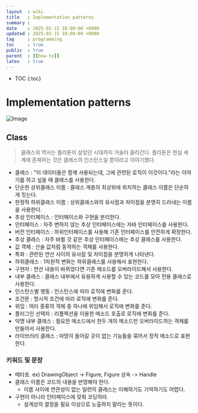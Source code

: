```yaml
---
layout  : wiki
title   : Implementation patterns
summary :
date    : 2025-03-15 18:00:00 +0900
updated : 2025-03-15 18:00:00 +0900
tag     : programming
toc     : true
public  : true
parent  : [[how-to]]
latex   : true
---
```

* TOC
{:toc}

# Implementation patterns
<img alt="Image" src="https://github.com/user-attachments/assets/b78cabc4-5b39-4cc0-a933-b418fbdb4b21" />

## Class
> 클래스의 역사는 플라톤이 살았던 시대까지 거슬러 올라간다. 플라톤은 현실 세계에 존재하는 것은 클래스의 인스턴스일 뿐이라고 이야기했다.

- 클래스 : "이 데이터들은 함께 사용되는데, 그에 관련된 로직이 이것이다."라는 이야기를 하고 싶을 때 클래스를 사용한다.
- 단순한 상위클래스 이름 : 클래스 계층의 최상위에 위치하는 클래스 이름은 단순하게 짓는다.
- 한정적 하위클래스 이름 : 상위클래스와의 유사점과 차이점을 분명히 드러내는 이름을 사용한다.
- 추상 인터페이스 : 인터페이스와 구현을 분리한다.
- 인터페이스 : 자주 변하지 않는 추상 인터페이스에는 자바 인터페이스를 사용한다.
- 버전 인터페이스 : 하위인터페이스를 사용해 기존 인터페이스를 안전하게 확장한다.
- 추상 클래스 : 자주 바뀔 것 같은 추상 인터페이스에는 추상 클래스를 사용한다.
- 값 객체 : 산술 값처럼 동작하는 객체를 사용한다.
- 특화 : 관련된 연산 사이의 유사점 및 차이점을 분명하게 나타낸다.
- 하위클래스 : 1차원적 변화는 하위클래스를 사용해서 표현한다.
- 구현자 : 연산 내용이 바뀌었다면 기존 메소드를 오버라이드해서 사용한다.
- 내부 클래스 : 클래스 내부에서 유용하게 사용할 수 있는 코드를 모아 전용 클래스로 사용한다.
- 인스턴스별 행동 : 인스턴스에 따라 로직에 변화를 준다.
- 조건문 : 명시적 조건에 따라 로직에 변화를 준다.
- 위임 : 여러 종류의 객체 중 하나에 위임해서 로직에 변화를 준다.
- 플러그인 선택자 : 리플렉션을 이용한 메소드 호출로 로직에 변화를 준다.
- 익명 내부 클래스 : 필요한 메소드에서 한두 개의 메소드만 오버라이드하는 객체를 만들어서 사용한다.
- 라이브러리 클래스 : 마땅히 들어갈 곳이 없는 기능들을 묶어서 정적 메소드로 표현한다.

### 키워드 및 문장
- 메타포. ex) DrawingObject -> Figure, Figure 상속 -> Handle
- 클래스 이름은 코드의 내용을 반영해야 한다.
  - 이름 사이에 연관성이 없는 일련의 클래스는 이해하기도 기억하기도 어렵다.
- 구현이 아니라 인터페이스에 맞춰 코딩하라.
  - 설계상의 결정을 필요 이상으로 노출하지 말라는 뜻이다.